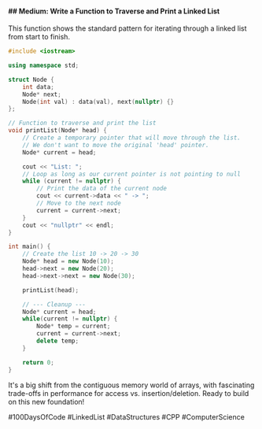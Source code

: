 
#### \#\# Medium: Write a Function to Traverse and Print a Linked List

This function shows the standard pattern for iterating through a linked list from start to finish.

```cpp
#include <iostream>

using namespace std;

struct Node {
    int data;
    Node* next;
    Node(int val) : data(val), next(nullptr) {}
};

// Function to traverse and print the list
void printList(Node* head) {
    // Create a temporary pointer that will move through the list.
    // We don't want to move the original 'head' pointer.
    Node* current = head;

    cout << "List: ";
    // Loop as long as our current pointer is not pointing to null
    while (current != nullptr) {
        // Print the data of the current node
        cout << current->data << " -> ";
        // Move to the next node
        current = current->next;
    }
    cout << "nullptr" << endl;
}

int main() {
    // Create the list 10 -> 20 -> 30
    Node* head = new Node(10);
    head->next = new Node(20);
    head->next->next = new Node(30);

    printList(head);

    // --- Cleanup ---
    Node* current = head;
    while(current != nullptr) {
        Node* temp = current;
        current = current->next;
        delete temp;
    }

    return 0;
}
```


It's a big shift from the contiguous memory world of arrays, with fascinating trade-offs in performance for access vs. insertion/deletion. Ready to build on this new foundation\!

\#100DaysOfCode \#LinkedList \#DataStructures \#CPP \#ComputerScience
